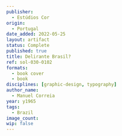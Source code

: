 ```yaml
---
publisher:
  - Estúdios Cor
origin:
  - Portugal
date_added: 2022-05-25
layout: artifact
status: Complete
published: true
title: Delirante Brasil?
ref: sol-030-0102
formats:
  - book cover
  - book
disciplines: [graphic-design, typography]
author_name:
  - Manuel Correia
year: y1965
tags:
  - Brazil
image_count:
wip: false
---
```

